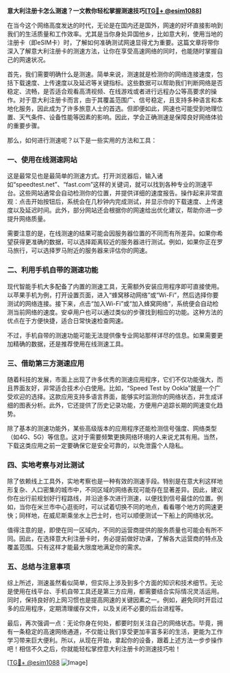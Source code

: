**意大利注册卡怎么测速？一文教你轻松掌握测速技巧[[TG💪+ @esim1088](https://t.me/s/esim1088)]**

在当今这个网络高度发达的时代，无论是在国内还是国外，网速的好坏直接影响到我们的生活质量和工作效率。尤其是当你身处异国他乡，比如意大利，使用当地的注册卡（即eSIM卡）时，了解如何准确测试网速显得尤为重要。这篇文章将带你深入了解意大利注册卡的测速方法，让你在享受高速网络的同时，也能随时掌握自己的网速状况。

首先，我们需要明确什么是测速。简单来说，测速就是检测你的网络连接速度，包括下载速度、上传速度以及延迟等关键指标。这些数据可以帮助我们判断网络是否稳定、流畅，是否适合观看高清视频、在线游戏或者进行远程办公等高要求的操作。对于意大利注册卡而言，由于其覆盖范围广、信号稳定，且支持多种语言和本地化服务，因此成为了许多旅意人士的首选。但即便如此，网速也可能受到地理位置、天气条件、设备性能等因素的影响。因此，学会正确测速是保障良好网络体验的重要步骤。

那么，如何进行测速呢？以下是一些实用的方法和工具：

### **一、使用在线测速网站**

这是最常见也是最简单的测速方式。打开浏览器后，输入诸如“speedtest.net”、“fast.com”这样的关键词，就可以找到各种专业的测速平台。这些网站通常会自动检测你的位置，并提供详细的速度报告。操作起来非常直观：点击开始按钮后，系统会在几秒钟内完成测试，并显示你的下载速度、上传速度以及延迟时间。此外，部分网站还会根据你的网速给出优化建议，帮助你进一步提升网络质量。

需要注意的是，在线测速的结果可能会因服务器位置的不同而有所差异。如果你希望获得更准确的数据，可以选择距离较近的服务器进行测试。例如，如果你正在罗马旅行，可以选择罗马附近的服务器来评估你的网速。

### **二、利用手机自带的测速功能**

现代智能手机大多配备了内置的测速工具，无需额外安装应用程序即可直接使用。以苹果手机为例，打开设置页面，进入“蜂窝移动网络”或“Wi-Fi”，然后选择你要测试的网络连接。接下来，点击“加入Wi-Fi”或“加入蜂窝网络”，系统便会自动检测当前网络的速度。安卓用户也可以通过类似的步骤找到相应的功能。这种方法的优点在于方便快捷，适合日常快速检查网速。

不过，手机自带的测速功能可能无法提供像专业网站那样详尽的信息。如果需要更加精确的数据，还是推荐使用在线测速工具。

### **三、借助第三方测速应用**

随着科技的发展，市面上出现了许多优秀的测速应用程序，它们不仅功能强大，而且界面友好，非常适合技术小白使用。比如，“Speed Test by Ookla”就是一个广受欢迎的选择。这款应用支持多语言界面，能够实时监测你的网络状态，并生成详细的图表分析。此外，它还提供了历史记录功能，方便用户追踪长期的网速变化趋势。

除了基本的测速功能外，某些高级版本的应用程序还能检测信号强度、网络类型（如4G、5G）等信息。这对于需要频繁更换网络环境的人来说尤其有用。当然，下载这类应用之前一定要确保它是安全可靠的，以免泄露个人隐私。

### **四、实地考察与对比测试**

除了依赖线上工具外，实地考察也是一种有效的测速手段。特别是在意大利这样地形复杂、人口密集的城市中，不同区域的网络表现可能存在显著差异。因此，建议你在出行前规划好行程路线，并沿途多次进行测速，以便找到信号最佳的位置。例如，当你在米兰市中心逛街时，可以试着切换不同的地点，看看哪个地方的网速更快；同样地，在威尼斯乘坐水上巴士时，也可以顺便测试一下船上的网络状况。

值得注意的是，即使在同一区域内，不同的运营商提供的服务质量也可能会有所不同。因此，在选择意大利注册卡时，务必提前做好功课，了解各大运营商的特点及覆盖范围。只有这样才能最大限度地满足你的需求。

### **五、总结与注意事项**

综上所述，测速虽然看似简单，但实际上涉及到多个方面的知识和技术细节。无论是使用在线平台、手机自带工具还是第三方应用，都需要结合实际情况灵活运用。同时，保持良好的上网习惯也是提高网速的关键因素之一。例如，避免同时开启过多的应用程序，定期清理缓存文件，以及关闭不必要的后台进程等。

最后，再次强调一点：无论你身在何处，都要时刻关注自己的网络状态。毕竟，拥有一条稳定的高速网络通道，不仅能让我们享受更加丰富多彩的生活，更能为工作学习带来巨大便利。所以，从现在开始，拿起你的设备，跟着上述方法一步步操作吧！相信不久之后，你就能轻松掌控意大利注册卡的测速技巧啦！

[[TG💪+ @esim1088](https://t.me/s/esim1088) ![Image](https://i.postimg.cc/4NQfJmqS/Snipaste-2025-05-13-00-14-12.png)]
